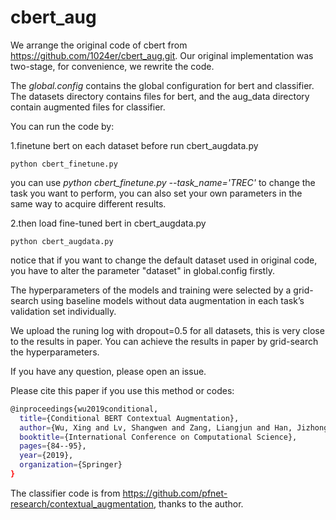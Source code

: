 # cbert_aug
We arrange the original code of cbert from https://github.com/1024er/cbert_aug.git. 
Our original implementation was two-stage, for convenience, we rewrite the code. 

The *global.config* contains the global configuration for bert and classifier.
The datasets directory contains files for bert, and the aug_data directory contain augmented files for classifier.

You can run the code by: 

1.finetune bert on each dataset before run cbert_augdata.py

  ```python cbert_finetune.py```
  
  you can use *python cbert_finetune.py --task_name='TREC'* to change the task you want to perform, you can also set your own parameters in the same way to acquire different results.
  
2.then load fine-tuned bert in cbert_augdata.py

  ```python cbert_augdata.py```
  
  notice that if you want to change the default dataset used in original code, you have to alter the parameter "dataset" in global.config firstly.

The hyperparameters of the models and training were selected by a grid-search using baseline models without data augmentation in each task’s validation set individually.

We upload the runing log with dropout=0.5 for all datasets, this is very close to the results in paper. You can achieve the results in paper by grid-search the hyperparameters.

If you have any question, please open an issue.

Please cite this paper if you use this method or codes:
```sh
@inproceedings{wu2019conditional,
  title={Conditional BERT Contextual Augmentation},
  author={Wu, Xing and Lv, Shangwen and Zang, Liangjun and Han, Jizhong and Hu, Songlin},
  booktitle={International Conference on Computational Science},
  pages={84--95},
  year={2019},
  organization={Springer}
}
```


The classifier code is from <https://github.com/pfnet-research/contextual_augmentation>, thanks to the author.
